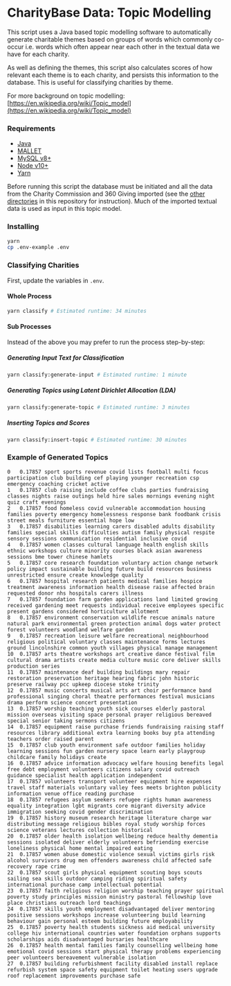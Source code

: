 # CharityBase Data: Topic Modelling

This script uses a Java based topic modelling software to automatically generate
charitable themes based on groups of words which commonly co-occur i.e. words
which often appear near each other in the textual data we have for each charity.

As well as defining the themes, this script also calculates scores of how
relevant each theme is to each charity, and persists this information to the
database. This is useful for classifying charities by theme.

For more background on topic modelling:
[https://en.wikipedia.org/wiki/Topic_model](https://en.wikipedia.org/wiki/Topic_model)

### Requirements

- [Java](https://www.java.com)
- [MALLET](http://mallet.cs.umass.edu)
- [MySQL v8+](https://www.mysql.com)
- [Node v10+](https://nodejs.org)
- [Yarn](https://yarnpkg.com)

Before running this script the database must be initiated and all the data from
the Charity Commission and 360 Giving imported (see the [other directories](../)
in this repository for instruction). Much of the imported textual data is used
as input in this topic model.

### Installing

```bash
yarn
cp .env-example .env
```

### Classifying Charities

First, update the variables in `.env`.

#### Whole Process

```bash
yarn classify # Estimated runtime: 34 minutes
```

#### Sub Processes

Instead of the above you may prefer to run the process step-by-step:

##### Generating Input Text for Classification

```bash
yarn classify:generate-input # Estimated runtime: 1 minute
```

##### Generating Topics using Latent Dirichlet Allocation (LDA)

```bash
yarn classify:generate-topic # Estimated runtime: 3 minutes
```

##### Inserting Topics and Scores

```bash
yarn classify:insert-topic # Estimated runtime: 30 minutes
```

### Example of Generated Topics

```
0   0.17857 sport sports revenue covid lists football multi focus participation club building cef playing younger recreation csp emergency coaching cricket active
1   0.17857 club raising include coffee clubs parties fundraising classes nights raise outings held hire sales mornings evening night quiz craft evenings
2   0.17857 food homeless covid vulnerable accommodation housing families poverty emergency homelessness response bank foodbank crisis street meals furniture essential hope low
3   0.17857 disabilities learning carers disabled adults disability families special skills difficulties autism family physical respite sensory sessions communication residential inclusive covid
4   0.17857 women classes cultural language health english skills ethnic workshops culture minority courses black asian awareness sessions bme tower chinese hamlets
5   0.17857 core research foundation voluntary action change network policy impact sustainable building future build resources business unrestricted ensure create knowledge quality
6   0.17857 hospital research patients medical families hospice treatment awareness information health disease raise affected brain requested donor nhs hospitals carers illness
7   0.17857 foundation farm garden applications land limited growing received gardening meet requests individual receive employees specific present gardens considered horticulture allotment
8   0.17857 environment conservation wildlife rescue animals nature natural park environmental green protection animal dogs water protect forest volunteers woodland welfare garden
9   0.17857 recreation leisure welfare recreational neighbourhood religious political voluntary classes maintenance forms lectures ground lincolnshire common youth villages physical manage management
10  0.17857 arts theatre workshops art creative dance festival film cultural drama artists create media culture music core deliver skills production series
11  0.17857 maintenance deaf building buildings mary repair restoration preservation heritage hearing fabric john historic preserve railway pcc upkeep diocese stoke trinity
12  0.17857 music concerts musical arts art choir performance band professional singing choral theatre performances festival musicians drama perform science concert presentation
13  0.17857 worship teaching youth sick courses elderly pastoral mission overseas visiting space personal prayer religious bereaved special senior taking sermons citizens
14  0.17857 equipment raise purchase friends fundraising raising staff resources library additional extra learning books buy pta attending teachers order raised parent
15  0.17857 club youth environment safe outdoor families holiday learning sessions fun garden nursery space learn early playgroup childcare family holidays create
16  0.17857 advice information advocacy welfare housing benefits legal free debt employment volunteers citizens salary covid outreach guidance specialist health application independent
17  0.17857 volunteers transport volunteer equipment hire expenses travel staff materials voluntary valley fees meets brighton publicity information venue office reading purchase
18  0.17857 refugees asylum seekers refugee rights human awareness equality integration lgbt migrants core migrant diversity advice immigration seeking covid gender discrimination
19  0.17857 history museum research heritage literature charge war distributing message religious bibles royal study worship forces science veterans lectures collection historical
20  0.17857 older health isolation wellbeing reduce healthy dementia sessions isolated deliver elderly volunteers befriending exercise loneliness physical home mental impaired eating
21  0.17857 women abuse domestic violence sexual victims girls risk alcohol survivors drug men offenders awareness child affected safe recovery rape crime
22  0.17857 scout girls physical equipment scouting boys scouts sailing sea skills outdoor camping riding spiritual safety international purchase camp intellectual potential
23  0.17857 faith religious religion worship teaching prayer spiritual poverty study principles mission ministry pastoral fellowship love place christians outreach lord teachings
24  0.17857 skills youth employment disadvantaged deliver mentoring positive sessions workshops increase volunteering build learning behaviour gain personal esteem building future employability
25  0.17857 poverty health students sickness aid medical university college hiv international countries water foundation orphans supports scholarships aids disadvantaged bursaries healthcare
26  0.17857 health mental families family counselling wellbeing home emotional covid sessions start physical therapy problems experiencing peer volunteers bereavement vulnerable isolation
27  0.17857 building refurbishment facility disabled install replace refurbish system space safety equipment toilet heating users upgrade roof replacement improvements purchase safe
```
